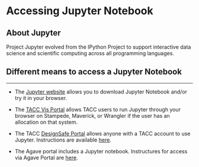 # Accessing Jupyter Notebook

## About Jupyter

Project Jupyter evolved from the IPython Project to support interactive data science and 
scientific computing across all programming languages. 
 
## Different means to access a Jupyter Notebook

---
* The [Jupyter website](https://www.jupyter.org) allows you to download Jupyter Notebook and/or try it in your browser.

* The [TACC Vis Portal](https://vis.tacc.utexas.edu) allows TACC users to run Jupyter 
through your browser on Stampede, Maverick, or Wrangler if the user has an allocation on that system.

* The TACC [DesignSafe Portal](https://www.designsafe-ci.org) allows anyone with a TACC account to use Jupyter.  Instructions are available [here](intro_to_python_012_designsafe.md).

* The Agave portal includes a Jupyter notebook.  Instructures for access via Agave Portal are [here](intro_to_python_013_agave.md).

